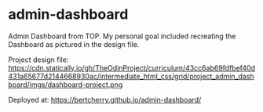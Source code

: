 # admin-dashboard
Admin Dashboard from TOP. My personal goal included recreating the Dashboard as pictured in the design file.

Project design file: https://cdn.statically.io/gh/TheOdinProject/curriculum/43cc6ab69fdfbef40d431a65677d2144668930ac/intermediate_html_css/grid/project_admin_dashboard/imgs/dashboard-project.png

Deployed at: https://bertcherry.github.io/admin-dashboard/
